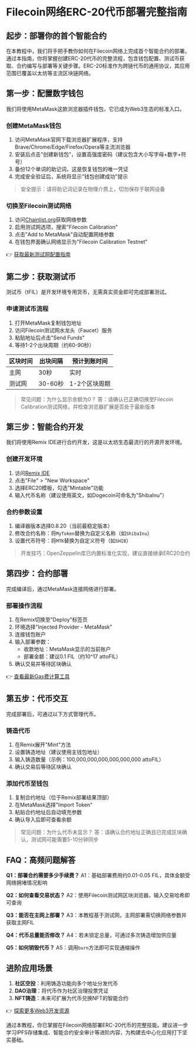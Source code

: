 # Filecoin网络ERC-20代币部署完整指南

## 起步：部署你的首个智能合约
在本教程中，我们将手把手教你如何在Filecoin网络上完成首个智能合约的部署。通过本指南，你将掌握创建ERC-20代币的完整流程，包含钱包配置、测试币获取、合约编写与部署等关键步骤。ERC-20标准作为跨链代币的通用协议，其应用范围已覆盖以太坊等主流区块链网络。

## 第一步：配置数字钱包
我们将使用MetaMask这款浏览器插件钱包，它已成为Web3生态的标准入口。

### 创建MetaMask钱包
1. 访问MetaMask官网下载浏览器扩展程序，支持Brave/Chrome/Edge/Firefox/Opera等主流浏览器
2. 安装后点击"创建新钱包"，设置高强度密码（建议包含大小写字母+数字+符号）
3. 备份12个单词的助记词，这是恢复钱包的唯一凭证
4. 完成安全验证后，系统将显示"钱包创建成功"提示

> 安全提示：请将助记词记录在物理介质上，切勿保存于联网设备

### 切换至Filecoin测试网络
1. 访问[Chainlist.org](https://chainlist.org)获取网络参数
2. 启用测试网选项，搜索"Filecoin Calibration"
3. 点击"Add to MetaMask"自动配置网络参数
4. 在钱包界面确认网络显示为"Filecoin Calibration Testnet"

👉 [获取最新测试网配置指南](https://bit.ly/okx_welcome)

## 第二步：获取测试币
测试币（tFIL）是开发环境专用货币，无需真实资金即可完成部署测试。

### 申请测试币流程
1. 打开MetaMask复制钱包地址
2. 访问Filecoin测试网水龙头（Faucet）服务
3. 粘贴地址后点击"Send Funds"
4. 等待1-2个出块周期（约60-90秒）

| 区块时间 | 出块间隔 | 预计到账时间 |
|---------|----------|--------------|
| 主网     | 30秒     | 实时         |
| 测试网   | 30-60秒  | 1-2个区块周期|

> 常见问题：为什么显示余额为0？
> 答：请确认已正确切换至Filecoin Calibration测试网络，并检查浏览器扩展是否处于最新版本

## 第三步：智能合约开发
我们将使用Remix IDE进行合约开发，这是以太坊生态最流行的开源开发环境。

### 创建开发环境
1. 访问[Remix IDE](https://remix.ethereum.org)
2. 点击"File" > "New Workspace"
3. 选择ERC20模板，勾选"Mintable"功能
4. 输入代币名称（建议使用英文，如Dogecoin可命名为"ShibaInu"）

### 合约参数设置
1. 编译器版本选择0.8.20（当前最稳定版本）
2. 修改合约名称：将`MyToken`替换为自定义名称（如`ShibaInu`）
3. 设置代币符号：将`MTK`替换为自定义符号（如`SHIB`）

> 开发技巧：OpenZeppelin库已内置标准化实现，建议直接继承ERC20合约

## 第四步：合约部署
完成编译后，通过MetaMask连接网络进行部署。

### 部署操作流程
1. 在Remix切换至"Deploy"标签页
2. 环境选择"Injected Provider - MetaMask"
3. 连接钱包账户
4. 输入部署参数：
   - 收款地址：MetaMask显示的当前账户
   - 部署金额：建议0.1 FIL（约10^17 attoFIL）
5. 确认交易并等待区块确认

👉 [查看最新Gas费计算工具](https://bit.ly/okx_welcome)

## 第五步：代币交互
完成部署后，可通过以下方式管理代币。

### 铸造代币
1. 在Remix展开"Mint"方法
2. 设置铸造地址（建议使用主钱包地址）
3. 输入铸造数量（示例：100,000,000,000,000,000,000 attoFIL）
4. 确认交易后等待区块确认

### 添加代币至钱包
1. 复制合约地址（位于Remix部署结果顶部）
2. 在MetaMask选择"Import Token"
3. 粘贴合约地址后自动填充参数
4. 确认导入后即可查看余额

> 常见问题：为什么代币未显示？
> 答：请确认合约地址正确且已完成区块确认，测试网可能需要5-10分钟同步

## FAQ：高频问题解答
**Q1：部署合约需要多少手续费？**
A1：基础部署费用约0.01-0.05 FIL，具体金额受网络拥堵情况影响

**Q2：如何查看交易状态？**
A2：使用Filecoin测试网区块浏览器，输入交易哈希即可查询

**Q3：能否在主网上部署？**
A3：本教程基于测试网，主网部署需切换网络参数并获取主网FIL

**Q4：代币总量能否修改？**
A4：若未锁定总量，可通过多次铸造增加供应量

**Q5：如何销毁代币？**
A5：调用`burn`方法即可实现通缩操作

## 进阶应用场景
1. **社区空投**：利用铸造功能向多个地址分发代币
2. **DAO治理**：将代币作为社区治理投票凭证
3. **NFT铸造**：未来可扩展为代币兑换NFT的智能合约

👉 [探索更多Web3开发资源](https://bit.ly/okx_welcome)

通过本教程，你已掌握在Filecoin网络部署ERC-20代币的完整技能。建议进一步学习IPFS存储集成、智能合约安全审计等进阶内容，为构建去中心化应用打下坚实基础。